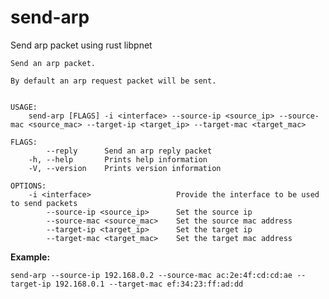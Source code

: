 # send-arp
Send arp packet using rust libpnet

```
Send an arp packet.

By default an arp request packet will be sent.


USAGE:
    send-arp [FLAGS] -i <interface> --source-ip <source_ip> --source-mac <source_mac> --target-ip <target_ip> --target-mac <target_mac>

FLAGS:
        --reply      Send an arp reply packet
    -h, --help       Prints help information
    -V, --version    Prints version information

OPTIONS:
    -i <interface>                   Provide the interface to be used to send packets
        --source-ip <source_ip>      Set the source ip
        --source-mac <source_mac>    Set the source mac address
        --target-ip <target_ip>      Set the target ip
        --target-mac <target_mac>    Set the target mac address
```

**Example:**

`send-arp --source-ip 192.168.0.2 --source-mac ac:2e:4f:cd:cd:ae --target-ip 192.168.0.1 --target-mac ef:34:23:ff:ad:dd`
